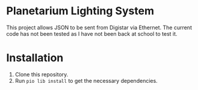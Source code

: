 # Planetarium Lighting System

This project allows JSON to be sent from Digistar via Ethernet. The current code has not been tested as I have not been back at school to test it.

# Installation

1. Clone this repository.
1. Run `pio lib install` to get the necessary dependencies.